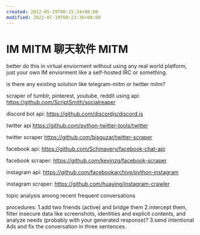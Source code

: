 ```yaml
---
created: 2022-05-29T00:15:24+08:00
modified: 2022-07-19T00:23:36+08:00
---
```


# IM MITM 聊天软件 MITM

better do this in virtual enviorment without using any real world platform, just your own IM enviorment like a self-hosted IRC or something.

is there any existing solution like telegram-mitm or twitter mitm?

scraper of tumblr, pinterest, youtube, reddit using api:
https://github.com/ScriptSmith/socialreaper

discord bot api:
https://github.com/discordjs/discord.js

twitter api
https://github.com/python-twitter-tools/twitter

twitter scraper
https://github.com/bisguzar/twitter-scraper

facebook api:
https://github.com/Schmavery/facebook-chat-api

facebook scraper:
https://github.com/kevinzg/facebook-scraper

instagram api:
https://github.com/facebookarchive/python-instagram

instagram scraper:
https://github.com/huaying/instagram-crawler

topic analysis among recent frequent conversations

procedures:
1.add two friends (active) and bridge them
2.intercept them, filter insecure data like screenshots, identities and explicit contents, and analyze needs (probably with your generated response)?
3.send intentional Ads and fix the conversation in three sentences.
